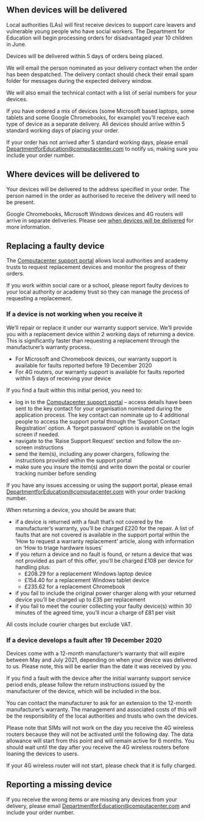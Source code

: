 ## When devices will be delivered

Local authorities (LAs) will first receive devices to support care leavers and vulnerable young people who have social workers. The Department for Education will begin processing orders for disadvantaged year 10 children in June.

Devices will be delivered within 5 days of orders being placed. 

We will email the person nominated as your delivery contact when the order has been despatched. The delivery contact should check their email spam folder for messages during the expected delivery window.

We will also email the technical contact with a list of serial numbers for your devices.

If you have ordered a mix of devices (some Microsoft based laptops, some tablets and some Google Chromebooks, for example) you’ll receive each type of device as a separate delivery. All devices should arrive within 5 standard working days of placing your order.

If your order has not arrived after 5 standard working days, please email [DepartmentforEducation@computacenter.com](mailto:DepartmentforEducation@computacenter.com) to notify us, making sure you include your order number.

## Where devices will be delivered to

Your devices will be delivered to the address specified in your order. The person named in the order as authorised to receive the delivery will need to be present.

Google Chromebooks, Microsoft Windows devices and 4G routers will arrive in separate deliveries. Please see [when devices will be delivered](#when-devices-will-be-delivered) for more information.

## Replacing a faulty device

The [Computacenter support portal](https://computacenterprod.service-now.com/dfe) allows local authorities and academy trusts to request replacement devices and monitor the progress of their orders.

If you work within social care or a school, please report faulty devices to your local authority or academy trust so they can manage the process of requesting a replacement.

### If a device is not working when you receive it 

We’ll repair or replace it under our warranty support service. We’ll provide you with a replacement device within 2 working days of returning a device. This is significantly faster than requesting a replacement through the manufacturer’s warranty process.

* For Microsoft and Chromebook devices, our warranty support is available for faults reported before 19 December 2020
* For 4G routers, our warranty support is available for faults reported within 5 days of receiving your device

If you find a fault within this initial period, you need to:

* log in to the [Computacenter support portal](https://computacenterprod.service-now.com/dfe) – access details have been sent to the key contact for your organisation nominated during the application process. The key contact can nominate up to 4 additional people to access the support portal through the ‘Support Contact Registration’ option. A ‘forgot password’ option is available on the login screen if needed.
* navigate to the ‘Raise Support Request’ section and follow the on-screen instructions 
* send the item(s), including any power chargers, following the instructions provided within the support portal 
* make sure you insure the item(s) and write down the postal or courier tracking number before sending

If you have any issues accessing or using the support portal, please email [DepartmentforEducation@computacenter.com](mailto:DepartmentforEducation@computacenter.com) with your order tracking number.

When returning a device, you should be aware that:

* if a device is returned with a fault that’s not covered by the manufacturer’s warranty, you’ll be charged £220 for the repair. A list of faults that are not covered is available in the support portal within the ‘How to request a warranty replacement’ article, along with information on ‘How to triage hardware issues’
* if you return a device and no fault is found, or return a device that was not provided as part of this offer, you’ll be charged £108 per device for handling plus:
   * £208.29 for a replacement Windows laptop device
   * £154.40 for a replacement Windows tablet device
   * £235.62 for a replacement Chromebook 
* if you fail to include the original power charger along with your returned device you’ll be charged up to £35 per replacement
* if you fail to meet the courier collecting your faulty device(s) within 30 minutes of the agreed time, you’ll incur a charge of £81 per visit

All costs include courier charges but exclude VAT.

### If a device develops a fault after 19 December 2020

Devices come with a 12-month manufacturer’s warranty that will expire between May and July 2021, depending on when your device was delivered to us. Please note, this will be earlier than the date it was received by you.

If you find a fault with the device after the initial warranty support service period ends, please follow the return instructions issued by the manufacturer of the device, which will be included in the box.

You can contact the manufacturer to ask for an extension to the 12-month manufacturer’s warranty. The management and associated costs of this will be the responsibility of the local authorities and trusts who own the devices.

Please note that SIMs will not work on the day you receive the 4G wireless routers because they will not be activated until the following day. The data allowance will start from this point and will remain active for 6 months. You should wait until the day after you receive the 4G wireless routers before loaning the devices to users.

If your 4G wireless router will not start, please check that it is fully charged.

## Reporting a missing device

If you receive the wrong items or are missing any devices from your delivery, please email [DepartmentforEducation@computacenter.com](mailto:DepartmentforEducation@computacenter.com) and include your order number.
